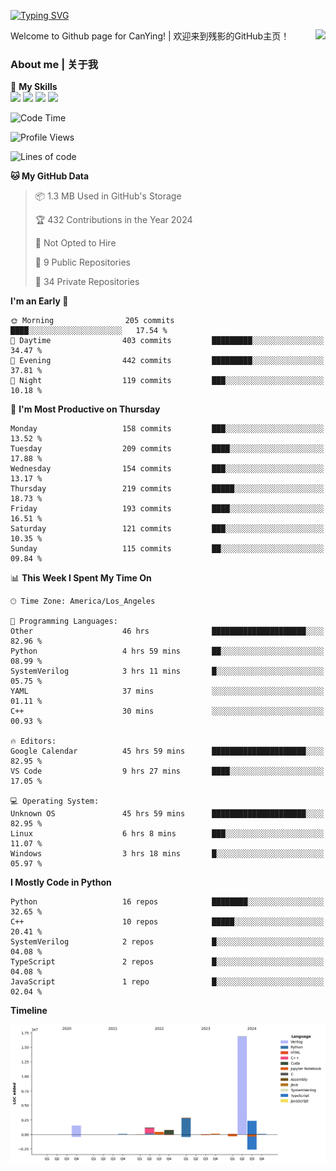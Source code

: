 [![Typing SVG](https://readme-typing-svg.herokuapp.com?size=25&duration=3500&color=00FFFF&vCenter=true&width=250&height=40&lines=Hi+Welcome+%F0%9F%91%8B%F0%9F%8F%BB;I'm+CanYing|残影)](https://git.io/typing-svg)

<a href="#">
  <img align="right" src="https://github-readme-stats.vercel.app/api?username=CanYing0913&count_private=true&rank_icon=github&show_icons=true&bg_color=15,f2f7fd,E0EAFC&" />
</a>

Welcome to Github page for CanYing! | 欢迎来到残影的GitHub主页！

### About me | 关于我

🌟 **My Skills**  
![](https://img.shields.io/badge/-C-A8B9CC?style=flat-square&logo=C&logoColor=fff)
![](https://img.shields.io/badge/-C++-00599C?style=flat-square&logo=Cpp&logoColor=fff)
![](https://img.shields.io/badge/-Python-3776AB?style=flat-square&logo=Python&logoColor=fff)
![](https://img.shields.io/badge/-Linux-000000?style=flat-square&logo=Linux&logoColor=fff)

<!--START_SECTION:waka-->
![Code Time](http://img.shields.io/badge/Code%20Time-1%2C016%20hrs%2039%20mins-blue)

![Profile Views](http://img.shields.io/badge/Profile%20Views-9-blue)

![Lines of code](https://img.shields.io/badge/From%20Hello%20World%20I%27ve%20Written-26.4%20million%20lines%20of%20code-blue)

**🐱 My GitHub Data** 

> 📦 1.3 MB Used in GitHub's Storage 
 > 
> 🏆 432 Contributions in the Year 2024
 > 
> 🚫 Not Opted to Hire
 > 
> 📜 9 Public Repositories 
 > 
> 🔑 34 Private Repositories 
 > 
**I'm an Early 🐤** 

```text
🌞 Morning                205 commits         ████░░░░░░░░░░░░░░░░░░░░░   17.54 % 
🌆 Daytime                403 commits         █████████░░░░░░░░░░░░░░░░   34.47 % 
🌃 Evening                442 commits         █████████░░░░░░░░░░░░░░░░   37.81 % 
🌙 Night                  119 commits         ███░░░░░░░░░░░░░░░░░░░░░░   10.18 % 
```
📅 **I'm Most Productive on Thursday** 

```text
Monday                   158 commits         ███░░░░░░░░░░░░░░░░░░░░░░   13.52 % 
Tuesday                  209 commits         ████░░░░░░░░░░░░░░░░░░░░░   17.88 % 
Wednesday                154 commits         ███░░░░░░░░░░░░░░░░░░░░░░   13.17 % 
Thursday                 219 commits         █████░░░░░░░░░░░░░░░░░░░░   18.73 % 
Friday                   193 commits         ████░░░░░░░░░░░░░░░░░░░░░   16.51 % 
Saturday                 121 commits         ███░░░░░░░░░░░░░░░░░░░░░░   10.35 % 
Sunday                   115 commits         ██░░░░░░░░░░░░░░░░░░░░░░░   09.84 % 
```


📊 **This Week I Spent My Time On** 

```text
🕑︎ Time Zone: America/Los_Angeles

💬 Programming Languages: 
Other                    46 hrs              █████████████████████░░░░   82.96 % 
Python                   4 hrs 59 mins       ██░░░░░░░░░░░░░░░░░░░░░░░   08.99 % 
SystemVerilog            3 hrs 11 mins       █░░░░░░░░░░░░░░░░░░░░░░░░   05.75 % 
YAML                     37 mins             ░░░░░░░░░░░░░░░░░░░░░░░░░   01.11 % 
C++                      30 mins             ░░░░░░░░░░░░░░░░░░░░░░░░░   00.93 % 

🔥 Editors: 
Google Calendar          45 hrs 59 mins      █████████████████████░░░░   82.95 % 
VS Code                  9 hrs 27 mins       ████░░░░░░░░░░░░░░░░░░░░░   17.05 % 

💻 Operating System: 
Unknown OS               45 hrs 59 mins      █████████████████████░░░░   82.95 % 
Linux                    6 hrs 8 mins        ███░░░░░░░░░░░░░░░░░░░░░░   11.07 % 
Windows                  3 hrs 18 mins       █░░░░░░░░░░░░░░░░░░░░░░░░   05.97 % 
```

**I Mostly Code in Python** 

```text
Python                   16 repos            ████████░░░░░░░░░░░░░░░░░   32.65 % 
C++                      10 repos            █████░░░░░░░░░░░░░░░░░░░░   20.41 % 
SystemVerilog            2 repos             █░░░░░░░░░░░░░░░░░░░░░░░░   04.08 % 
TypeScript               2 repos             █░░░░░░░░░░░░░░░░░░░░░░░░   04.08 % 
JavaScript               1 repo              █░░░░░░░░░░░░░░░░░░░░░░░░   02.04 % 
```



**Timeline**

![Lines of Code chart](https://raw.githubusercontent.com/CanYing0913/CanYing0913/master/assets/bar_graph.png)


<!--END_SECTION:waka-->
